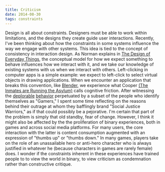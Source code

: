 ```yaml
---
title: Criticism
date: 2014-08-30
tags: constraints
---
```


Design is all about constraints. Designers must be able to work within limitations, and the designs they create guide user interactions.
Recently, I've been thinking about how the constraints in some systems influence the way we engage with other systems. This idea is tied to the concept of consistency in interaction design. As Norman explains in [The Design of Everyday Things](http://www.amazon.com/Design-Everyday-Things-Donald-Norman/dp/0465067107), the conceptual model for how we expect something to behave influences how we interact with it, and we take our knowledge of existing systems with us when we interact with others. Left-clicking in computer apps is a simple example: we expect to left-click to select virtual objects in drawing applications. When we encounter an application that breaks this convention, like [Blender](http://blender.org/), we experience what Cooper [(The Inmates are Running the Asylum)](http://www.amazon.com/The-Inmates-Are-Running-Asylum/dp/0672326140) calls cognitive friction.
After witnessing the [deplorable](http://www.newstatesman.com/future-proof/2014/08/tropes-vs-anita-sarkeesian-passing-anti-feminist-nonsense-critique) [behavior](http://www.zenofdesign.com/our-growing-fuckwad-culture-problem/) perpetuated by a subset of the people who identify themselves as "Gamers," I spent some time reflecting on the reasons behind their outrage at whom they bafflingly brand "Social Justice Warriors," as if that could possibly be a pejorative.
I'm certain that part of the problem is simply that old standby, fear of change. However, I think it might also be affected by the the proliferation of binary experiences, both in games and across social media platforms. For many users, the core interaction with the latter is content consumption augmented with an expression of  "thumbs up" or "thumbs down." In many games, players take on the role of an unassailable hero or anti-hero character who is always justified in whatever he (because characters in games are rarely female) does.
I wonder if the constraints inherent in these experiences have trained people to to view the world in binary, to view criticism as condemnation rather than constructive critique.